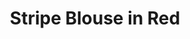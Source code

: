 ---
title: Stripe Blouse in Red
price: 5,000

description: Made of soft and natural nude cotton fabric, which feels really nice on your skin. Loose silhouette gives comfort and freedom of movement. The contrast piping imitates incompleteness and hangs relaxedly around your neck.

composition: 95% cotton, 5% polyester
sizes: Available in two sizes (S, M)  
---